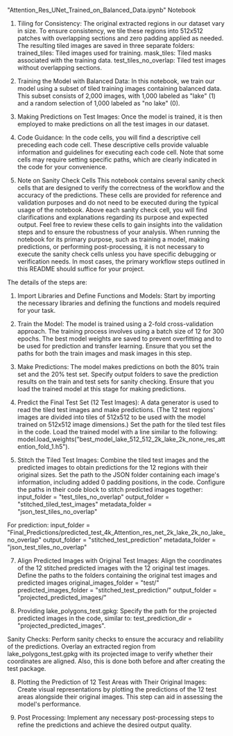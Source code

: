 "Attention_Res_UNet_Trained_on_Balanced_Data.ipynb" Notebook

1. Tiling for Consistency: The original extracted regions in our dataset vary in size. To ensure consistency, we tile these regions into 512x512 patches with overlapping sections and zero padding applied as needed. The resulting tiled images are saved in three separate folders:
trained_tiles: Tiled images used for training.
mask_tiles: Tiled masks associated with the training data.
test_tiles_no_overlap: Tiled test images without overlapping sections.

2. Training the Model with Balanced Data: In this notebook, we train our model using a subset of tiled training images containing balanced data. This subset consists of 2,000 images, with 1,000 labeled as "lake" (1) and a random selection of 1,000 labeled as "no lake" (0).

3. Making Predictions on Test Images: Once the model is trained, it is then employed to make predictions on all the test images in our dataset.

4. Code Guidance: In the code cells, you will find a descriptive cell preceding each code cell. These descriptive cells provide valuable information and guidelines for executing each code cell. Note that some cells may require setting specific paths, which are clearly indicated in the code for your convenience.
   
5. Note on Sanity Check Cells
This notebook contains several sanity check cells that are designed to verify the correctness of the workflow and the accuracy of the predictions. These cells are provided for reference and validation purposes and do not need to be executed during the typical usage of the notebook.
Above each sanity check cell, you will find clarifications and explanations regarding its purpose and expected output. Feel free to review these cells to gain insights into the validation steps and to ensure the robustness of your analysis.
When running the notebook for its primary purpose, such as training a model, making predictions, or performing post-processing, it is not necessary to execute the sanity check cells unless you have specific debugging or verification needs. In most cases, the primary workflow steps outlined in this README should suffice for your project.
   
The details of the steps are: 

1. Import Libraries and Define Functions and Models: Start by importing the necessary libraries and defining the functions and models required for your task.
   
2. Train the Model:
The model is trained using a 2-fold cross-validation approach.
The training process involves using a batch size of 12 for 300 epochs.
The best model weights are saved to prevent overfitting and to be used for prediction and transfer learning.
Ensure that you set the paths for both the train images and mask images in this step.

3. Make Predictions:
The model makes predictions on both the 80% train set and the 20% test set.
Specify output folders to save the prediction results on the train and test sets for sanity checking.
Ensure that you load the trained model at this stage for making predictions.

4. Predict the Final Test Set (12 Test Images):
A data generator is used to read the tiled test images and make predictions. (The 12 test regions' images are divided into tiles of 512x512 to be used with the model trained on 512x512 image dimensions.)
Set the path for the tiled test files in the code.
Load the trained model with a line similar to the following: model.load_weights("best_model_lake_512_512_2k_lake_2k_none_res_attention_fold_1.h5").

5. Stitch the Tiled Test Images:
Combine the tiled test images and the predicted images to obtain predictions for the 12 regions with their original sizes.
Set the path to the JSON folder containing each image's information, including added 0 padding positions, in the code.
Configure the paths in their code block to stitch predicted images together:
input_folder = "test_tiles_no_overlap"
output_folder = "stitched_tiled_test_images"
metadata_folder = "json_test_tiles_no_overlap"

For prediction:
input_folder = "Final_Predictions/predicted_test_4k_Attention_res_net_2k_lake_2k_no_lake_no_overlap"
output_folder = "stitched_test_prediction"
metadata_folder = "json_test_tiles_no_overlap"


7. Align Predicted Images with Original Test Images:
Align the coordinates of the 12 stitched predicted images with the 12 original test images.
Define the paths to the folders containing the original test images and predicted images
original_images_folder = "test/"
predicted_images_folder = "stitched_test_prediction/"
output_folder = "projected_predicted_images/"


8. Providing lake_polygons_test.gpkg:
Specify the path for the projected predicted images in the code, similar to: test_prediction_dir = "projected_predicted_images".

Sanity Checks:
Perform sanity checks to ensure the accuracy and reliability of the predictions.
Overlay an extracted region from lake_polygons_test.gpkg with its projected image to verify whether their coordinates are aligned. Also, this is done both before and after creating the test package.

8. Plotting the Prediction of 12 Test Areas with Their Original Images:
Create visual representations by plotting the predictions of the 12 test areas alongside their original images. This step can aid in assessing the model's performance.

9. Post Processing:
Implement any necessary post-processing steps to refine the predictions and achieve the desired output quality.

